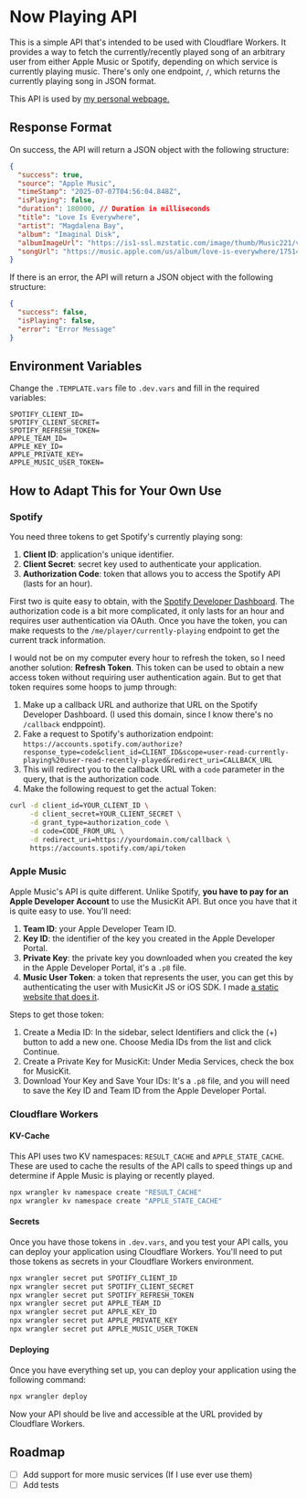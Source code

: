 # Now Playing API

This is a simple API that's intended to be used with Cloudflare Workers. It provides a way to fetch the currently/recently played song of an arbitrary user from either Apple Music or Spotify, depending on which service is currently playing music. There's only one endpoint, `/`, which returns the currently playing song in JSON format.

This API is used by [my personal webpage.](https://tomhcy.com)

## Response Format

On success, the API will return a JSON object with the following structure:
```json
{
  "success": true,
  "source": "Apple Music",
  "timeStamp": "2025-07-07T04:56:04.848Z",
  "isPlaying": false,
  "duration": 180000, // Duration in milliseconds
  "title": "Love Is Everywhere",
  "artist": "Magdalena Bay",
  "album": "Imaginal Disk",
  "albumImageUrl": "https://is1-ssl.mzstatic.com/image/thumb/Music221/v4/8f/e3/6c/8fe36c7a-d280-2d0e-8e67-4ee0fd4523cd/810090095448.png/500x500bb.jpg",
  "songUrl": "https://music.apple.com/us/album/love-is-everywhere/1751414757?i=1751414768"
}
```

If there is an error, the API will return a JSON object with the following structure:
```json
{
  "success": false,
  "isPlaying": false,
  "error": "Error Message"
}
```

## Environment Variables

Change the `.TEMPLATE.vars` file to `.dev.vars` and fill in the required variables:

```
SPOTIFY_CLIENT_ID=
SPOTIFY_CLIENT_SECRET=
SPOTIFY_REFRESH_TOKEN=
APPLE_TEAM_ID=
APPLE_KEY_ID=
APPLE_PRIVATE_KEY=
APPLE_MUSIC_USER_TOKEN=
```

## How to Adapt This for Your Own Use

### Spotify

You need three tokens to get Spotify's currently playing song:

1. **Client ID**: application's unique identifier.
2. **Client Secret**: secret key used to authenticate your application.
3. **Authorization Code**: token that allows you to access the Spotify API (lasts for an hour).

First two is quite easy to obtain, with the [Spotify Developer Dashboard](https://developer.spotify.com/dashboard/applications). The authorization code is a bit more complicated, it only lasts for an hour and requires user authentication via OAuth. Once you have the token, you can make requests to the `/me/player/currently-playing` endpoint to get the current track information.

I would not be on my computer every hour to refresh the token, so I need another solution: **Refresh Token**. This token can be used to obtain a new access token without requiring user authentication again. But to get that token requires some hoops to jump through:

1. Make up a callback URL and authorize that URL on the Spotify Developer Dashboard. (I used this domain, since I know there's no `/callback` endppoint).
2. Fake a request to Spotify's authorization endpoint: `https://accounts.spotify.com/authorize?response_type=code&client_id=CLIENT_ID&scope=user-read-currently-playing%20user-read-recently-played&redirect_uri=CALLBACK_URL`
3. This will redirect you to the callback URL with a `code` parameter in the query, that is the authorization code.
4. Make the following request to get the actual Token:
```sh
curl -d client_id=YOUR_CLIENT_ID \
     -d client_secret=YOUR_CLIENT_SECRET \
     -d grant_type=authorization_code \
     -d code=CODE_FROM_URL \
     -d redirect_uri=https://yourdomain.com/callback \
     https://accounts.spotify.com/api/token
```

### Apple Music

Apple Music's API is quite different. Unlike Spotify, **you have to pay for an Apple Developer Account** to use the MusicKit API. But once you have that it is quite easy to use. You'll need:

1. **Team ID**: your Apple Developer Team ID.
2. **Key ID**: the identifier of the key you created in the Apple Developer Portal.
3. **Private Key**: the private key you downloaded when you created the key in the Apple Developer Portal, it's a `.p8` file.
4. **Music User Token**: a token that represents the user, you can get this by authenticating the user with MusicKit JS or iOS SDK. I made [a static website that does it](src/apple_auth.html). 

Steps to get those token: 

1. Create a Media ID: In the sidebar, select Identifiers and click the (+) button to add a new one. Choose Media IDs from the list and click Continue.
2. Create a Private Key for MusicKit: Under Media Services, check the box for MusicKit.
3. Download Your Key and Save Your IDs: It's a `.p8` file, and you will need to save the Key ID and Team ID from the Apple Developer Portal.

### Cloudflare Workers

#### KV-Cache
This API uses two KV namespaces: `RESULT_CACHE` and `APPLE_STATE_CACHE`. These are used to cache the results of the API calls to speed things up and determine if Apple Music is playing or recently played.

```sh
npx wrangler kv namespace create "RESULT_CACHE"
npx wrangler kv namespace create "APPLE_STATE_CACHE"
```

#### Secrets

Once you have those tokens in `.dev.vars`, and you test your API calls, you can deploy your application using Cloudflare Workers. You'll need to put those tokens as secrets in your Cloudflare Workers environment.

```sh
npx wrangler secret put SPOTIFY_CLIENT_ID
npx wrangler secret put SPOTIFY_CLIENT_SECRET
npx wrangler secret put SPOTIFY_REFRESH_TOKEN
npx wrangler secret put APPLE_TEAM_ID
npx wrangler secret put APPLE_KEY_ID
npx wrangler secret put APPLE_PRIVATE_KEY
npx wrangler secret put APPLE_MUSIC_USER_TOKEN
```

#### Deploying
Once you have everything set up, you can deploy your application using the following command:

```sh
npx wrangler deploy
```

Now your API should be live and accessible at the URL provided by Cloudflare Workers.

## Roadmap

- [ ] Add support for more music services (If I use ever use them)
- [ ] Add tests
